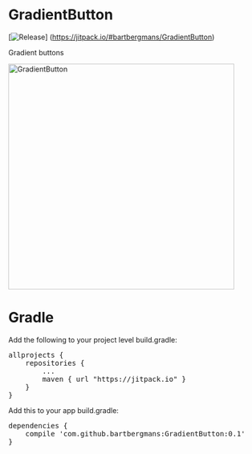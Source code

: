# GradientButton

[![Release](https://jitpack.io/v/bartbergmans/GradientButton.svg)]
(https://jitpack.io/#bartbergmans/GradientButton)

Gradient buttons

<img alt="GradientButton" src="http://i.imgur.com/8a8c2rJ.png" width="450">

# Gradle

Add the following to your project level build.gradle:
<pre>
allprojects {
    repositories {
        ...
        maven { url "https://jitpack.io" }
    }
}
</pre>

Add this to your app build.gradle:
<pre>
dependencies {
    compile 'com.github.bartbergmans:GradientButton:0.1'
}
</pre>
